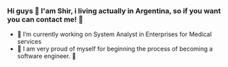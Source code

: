 ### Hi guys :ribbon: I'am Shir, i living actually in Argentina, so if you want you can contact me! :ribbon:

<!--
**shirleyignarski/ShirleyIgnarski** is a ✨ _special_ ✨ repository because its `README.md` (this file) appears on your GitHub profile.

Here are some ideas to get you started: -->

- :ribbon: I’m currently working on System Analyst in Enterprises for Medical services 
- :ribbon: I am very proud of myself for beginning the process of becoming a software engineer. :ribbon:

